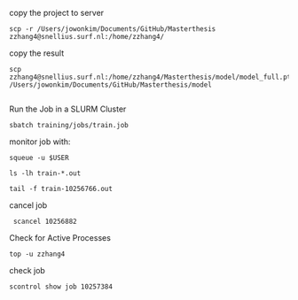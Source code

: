copy the project to server
```
scp -r /Users/jowonkim/Documents/GitHub/Masterthesis  zzhang4@snellius.surf.nl:/home/zzhang4/

```
copy the result
```
scp zzhang4@snellius.surf.nl:/home/zzhang4/Masterthesis/model/model_full.pth /Users/jowonkim/Documents/GitHub/Masterthesis/model 


```

Run the Job in a SLURM Cluster
```
sbatch training/jobs/train.job
```

monitor job with:
```
squeue -u $USER
```

```
ls -lh train-*.out

tail -f train-10256766.out
```
cancel job
```
 scancel 10256882
```

Check for Active Processes
```
top -u zzhang4
```

check job
```
scontrol show job 10257384
```